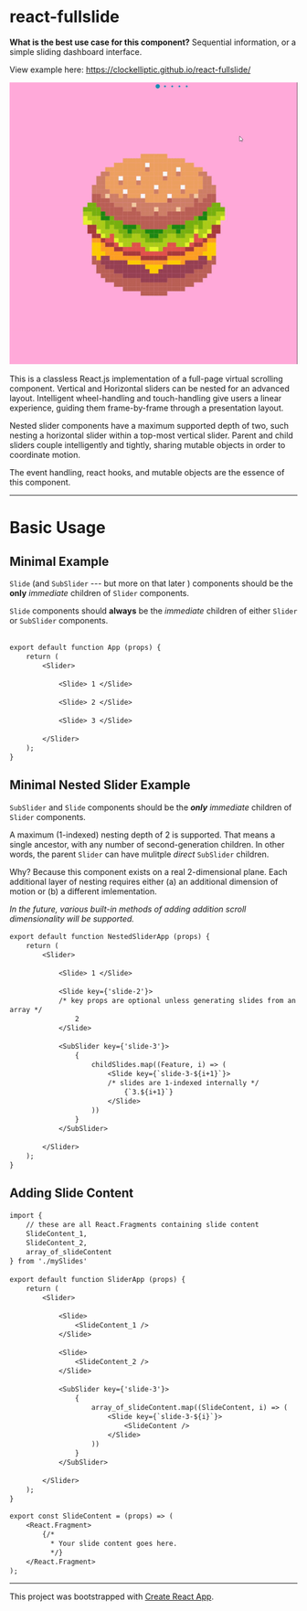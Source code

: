 # react-fullslide

__What is the best use case for this component?__ Sequential information, or a simple sliding dashboard interface.

View example here: https://clockelliptic.github.io/react-fullslide/

![App Example](https://github.com/clockelliptic/react-fullslide/blob/master/portfolio/vid.gif)

This is a classless React.js implementation of a full-page virtual scrolling component. Vertical and Horizontal sliders can be nested for an advanced layout. Intelligent wheel-handling and touch-handling give users a linear experience, guiding them frame-by-frame through a presentation layout.

Nested slider components have a maximum supported depth of two, such nesting a horizontal slider within a top-most vertical slider. Parent and child sliders couple intelligently and tightly, sharing mutable objects in order to coordinate motion.

The event handling, react hooks, and mutable objects are the essence of this component.

-----------------------------------------------------------------------------------

# Basic Usage


## Minimal Example

`Slide` (and `SubSlider` --- but more on that later ) components should be the __only__ *immediate*  children of `Slider` components.

`Slide` components should __always__ be the *immediate* children of either `Slider` or `SubSlider` components.

```

export default function App (props) {
    return (
        <Slider>

            <Slide> 1 </Slide>

            <Slide> 2 </Slide>

            <Slide> 3 </Slide>

        </Slider>
    );
}
```


## Minimal Nested Slider Example


`SubSlider` and `Slide` components should be the *__only__ immediate* children of `Slider` components.

A maximum (1-indexed) nesting depth of 2 is supported. That means a single ancestor, with any number of second-generation children. In other words, the parent `Slider` can have mulitple *direct* `SubSlider` children.

Why? Because this component exists on a real 2-dimensional plane. Each additional layer of nesting requires either (a) an additional dimension of motion or (b) a different imlementation.

*In the future, various built-in methods of adding addition scroll dimensionality will be supported.*

```
export default function NestedSliderApp (props) {
    return (
        <Slider>

            <Slide> 1 </Slide>

            <Slide key={'slide-2'}>
            /* key props are optional unless generating slides from an array */
                2
            </Slide>

            <SubSlider key={'slide-3'}>
                {
                    childSlides.map((Feature, i) => (
                        <Slide key={`slide-3-${i+1}`}>
                        /* slides are 1-indexed internally */
                            {`3.${i+1}`}
                        </Slide>
                    ))
                }
            </SubSlider>

        </Slider>
    );
}
```


## Adding Slide Content


```
import {
    // these are all React.Fragments containing slide content
    SlideContent_1,
    SlideContent_2,
    array_of_slideContent
} from './mySlides'

export default function SliderApp (props) {
    return (
        <Slider>

            <Slide>
                <SlideContent_1 />
            </Slide>

            <Slide>
                <SlideContent_2 />
            </Slide>

            <SubSlider key={'slide-3'}>
                {
                    array_of_slideContent.map((SlideContent, i) => (
                        <Slide key={`slide-3-${i}`}>
                            <SlideContent />
                        </Slide>
                    ))
                }
            </SubSlider>

        </Slider>
    );
}
```

```
export const SlideContent = (props) => (
    <React.Fragment>
        {/*
          * Your slide content goes here.
          */}
    </React.Fragment>
);
```



-----------------------------------------------------------------------------------

This project was bootstrapped with [Create React App](https://github.com/facebook/create-react-app).
